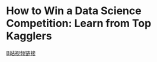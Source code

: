 # How to Win a Data Science Competition: Learn from Top Kagglers

[B站视频链接](https://www.bilibili.com/video/BV1JJ411E7qU?p=1&vd_source=3a783e4a7134ff125389e6a62a843a89)